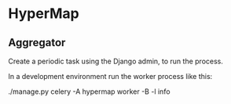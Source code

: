 # HyperMap

## Aggregator

Create a periodic task using the Django admin, to run the process.

In a development environment run the worker process like this:

  ./manage.py celery -A hypermap worker -B -l info
